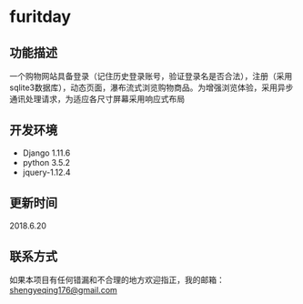 # furitday
## 功能描述
一个购物网站具备登录（记住历史登录账号，验证登录名是否合法），注册（采用sqlite3数据库），动态页面，瀑布流式浏览购物商品。为增强浏览体验，采用异步通讯处理请求，为适应各尺寸屏幕采用响应式布局
## 开发环境
+ Django 1.11.6 
+ python 3.5.2
+ jquery-1.12.4
## 更新时间
2018.6.20
## 联系方式
如果本项目有任何错漏和不合理的地方欢迎指正，我的邮箱：shengyeqing176@gmail.com
